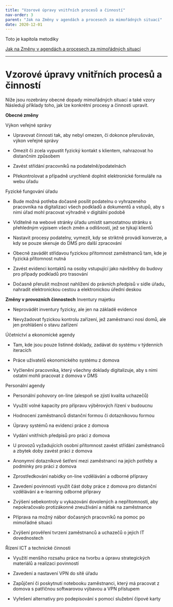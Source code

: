 ```yaml
---
title: "Vzorové úpravy vnitřních procesů a činností"
nav-order: 3
parent: "Jak na Změny v agendách a procesech za mimořádných situací"
date: 2020-12-01
---
```


Toto je kapitola metodiky 

[Jak na Změny v agendách a procesech za mimořádných situací](index.html)

----------

# Vzorové úpravy vnitřních procesů a činností

Níže jsou rozebrány obecné dopady mimořádných situací a také vzory Následují příklady toho, jak lze konkrétní procesy a činnosti upravit.

****Obecné změny****

Výkon veřejné správy

-   Upravovat činnosti tak, aby nebyl omezen, či dokonce přerušován, výkon veřejné správy

-   Omezit či zcela vypustit fyzický kontakt s klientem, nahrazovat ho distančním způsobem

-   Zavést střídání pracovníků na podatelně/podatelnách

-   Překontrolovat a případně urychleně doplnit elektronické formuláře na webu úřadu

Fyzické fungování úřadu

-   Bude možná potřeba dočasně posílit podatelnu o vyhrazeného pracovníka na digitalizaci všech podkladů a dokumentů a vstupů, aby s nimi úřad mohl pracovat výhradně v digitální podobě

-   Viditelně na webové stránky úřadu umístit samostatnou stránku s přehledným výpisem všech změn a odlišností, jež se týkají klientů

-   Nastavit procesy podatelny, vymezit, kdy se striktně provádí konverze, a kdy se pouze skenuje do DMS pro další zpracování

-   Obecně zavádět střídavou fyzickou přítomnost zaměstnanců tam, kde je fyzická přítomnost nutná

-   Zavést evidenci kontaktů na osoby vstupující jako návštěvy do budovy pro případy podkladů pro trasování

-   Dočasně přerušit možnost nahlížení do právních předpisů v sídle úřadu, nahradit elektronickou cestou a elektronickou úřední deskou

****Změny v provozních činnostech**** Inventury majetku

-   Neprovádět inventury fyzicky, ale jen na základě evidence

-   Nevyžadovat fyzickou kontrolu zařízení, jež zaměstnanci nosí domů, ale jen prohlášení o stavu zařízení

Účetnictví a ekonomické agendy

-   Tam, kde jsou pouze listinné doklady, zadávat do systému v týdenních iteracích

-   Práce uživatelů ekonomického systému z domova

-   Vyčlenění pracovníka, který všechny doklady digitalizuje, aby s nimi ostatní mohli pracovat z domova v DMS

Personální agendy

-   Personální pohovory on-line (alespoň se zjistí kvalita uchazečů)

-   Využití volné kapacity pro přípravu výběrových řízení v budoucnu

-   Hodnocení zaměstnanců distanční formou či dotazníkovou formou

-   Úpravy systémů na evidenci práce z domova

-   Vydání vnitřních předpisů pro práci z domova

-   U provozů vyžadujících osobní přítomnost zavést střídání zaměstnanců a zbytek doby zavést práci z domova

-   Anonymní dotazníkové šetření mezi zaměstnanci na jejich potřeby a podmínky pro práci z domova

-   Zprostředkování nabídky on-line vzdělávání a odborné přípravy

-   Zavedení povinnosti využít část doby práce z domova pro distanční vzdělávání a e-learning odborné přípravy

-   Zvýšení sebekontroly u vykazování dovolených a nepřítomnosti, aby nepokračovalo protizákonné zneužívání a nátlak na zaměstnance

-   Příprava na možný nábor dočasných pracovníků na pomoc po mimořádné situaci

-   Zvýšení prověření tvrzení zaměstnanců a uchazečů o jejich IT dovednostech

Řízení ICT a technické činnosti

-   Využití menšího rozsahu práce na tvorbu a úpravu strategických materiálů a realizaci povinností

-   Zavedení a nastavení VPN do sítě úřadu

-   Zapůjčení či poskytnutí notebooku zaměstnanci, který má pracovat z domova s patřičnou softwarovou výbavou a VPN přístupem

-   Vyřešení alternativy pro podepisování s pomocí služební čipové karty
